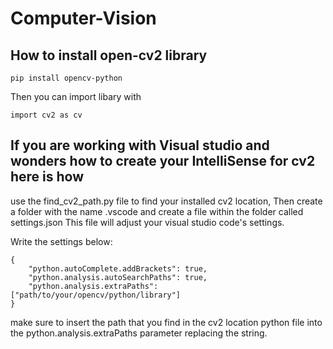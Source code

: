 # Computer-Vision #

## How to install open-cv2 library ##
```
pip install opencv-python
```

Then you can import libary with 
```
import cv2 as cv
```
 
## If you are working with Visual studio and wonders how to create your IntelliSense for cv2 here is how ##
use the find_cv2_path.py file to find your installed cv2 location, Then create a folder with the name .vscode and create a file within the folder called settings.json
This file will adjust your visual studio code's settings.

Write the settings below:
```
{
    "python.autoComplete.addBrackets": true,
    "python.analysis.autoSearchPaths": true,
    "python.analysis.extraPaths": ["path/to/your/opencv/python/library"]
}

```
make sure to insert the path that you find in the cv2 location python file into the python.analysis.extraPaths parameter replacing the string.